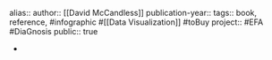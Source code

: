 alias::
author:: [[David McCandless]] 
publication-year::
tags:: book, reference, #infographic #[[Data Visualization]] #toBuy 
project:: #EFA #DiaGnosis 
public:: true

-